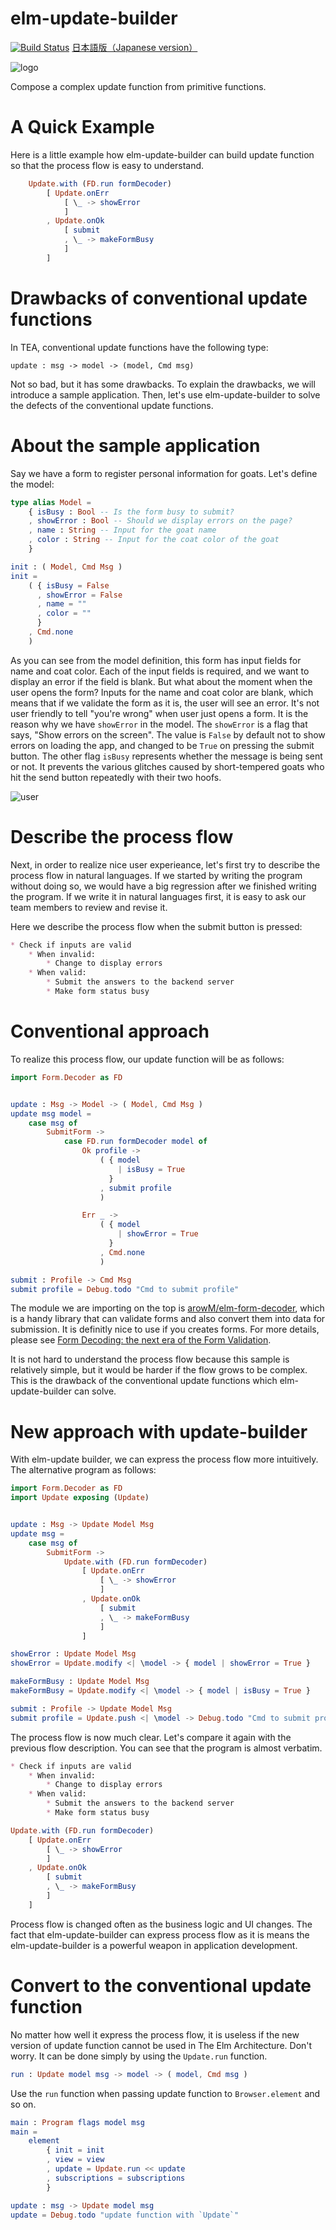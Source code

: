 # elm-update-builder

[![Build Status](https://travis-ci.org/arowM/elm-update-builder.svg?branch=main)](https://travis-ci.org/arowM/elm-update-builder)
[日本語版（Japanese version）](https://qiita.com/items/54818822ea8bf25108fe)

![logo](https://user-images.githubusercontent.com/1481749/115139779-de382400-a06e-11eb-80e7-22af97774bfa.jpg)


Compose a complex update function from primitive functions.

# A Quick Example

Here is a little example how elm-update-builder can build update function so that the process flow is easy to understand.

```elm
    Update.with (FD.run formDecoder)
        [ Update.onErr
            [ \_ -> showError
            ]
        , Update.onOk
            [ submit
            , \_ -> makeFormBusy
            ]
        ]
```

# Drawbacks of conventional update functions

In TEA, conventional update functions have the following type:

```
update : msg -> model -> (model, Cmd msg)
```

Not so bad, but it has some drawbacks. To explain the drawbacks, we will introduce a sample application. Then, let's use elm-update-builder to solve the defects of the conventional update functions.

# About the sample application

Say we have a form to register personal information for goats. Let's define the model:

```elm
type alias Model =
    { isBusy : Bool -- Is the form busy to submit?
    , showError : Bool -- Should we display errors on the page?
    , name : String -- Input for the goat name
    , color : String -- Input for the coat color of the goat
    }

init : ( Model, Cmd Msg )
init =
    ( { isBusy = False
      , showError = False
      , name = ""
      , color = ""
      }
    , Cmd.none
    )
```

As you can see from the model definition, this form has input fields for name and coat color. Each of the input fields is required, and we want to display an error if the field is blank. But what about the moment when the user opens the form? Inputs for the name and coat color are blank, which means that if we validate the form as it is, the user will see an error. It's not user friendly to tell "you're wrong" when user just opens a form. It is the reason why we have `showError` in the model. The `showError` is a flag that says, "Show errors on the screen". The value is `False` by default not to show errors on loading the app, and changed to be `True` on pressing the submit button. The other flag `isBusy` represents whether the message is being sent or not. It prevents the various glitches caused by short-tempered goats who hit the send button repeatedly with their two hoofs.

![user](https://user-images.githubusercontent.com/1481749/115139784-df695100-a06e-11eb-965a-5d769d5455f1.jpg)

# Describe the process flow

Next, in order to realize nice user experieance, let's first try to describe the process flow in natural languages. If we started by writing the program without doing so, we would have a big regression after we finished writing the program. If we write it in natural languages first, it is easy to ask our team members to review and revise it.

Here we describe the process flow when the submit button is pressed:

```markdown
* Check if inputs are valid
    * When invalid:
        * Change to display errors
    * When valid:
        * Submit the answers to the backend server
        * Make form status busy
```

# Conventional approach

To realize this process flow, our update function will be as follows:

```elm
import Form.Decoder as FD


update : Msg -> Model -> ( Model, Cmd Msg )
update msg model =
    case msg of
        SubmitForm ->
            case FD.run formDecoder model of
                Ok profile ->
                    ( { model
                        | isBusy = True
                      }
                    , submit profile
                    )

                Err _ ->
                    ( { model
                        | showError = True
                      }
                    , Cmd.none
                    )

submit : Profile -> Cmd Msg
submit profile = Debug.todo "Cmd to submit profile"
```

The module we are importing on the top is [arowM/elm-form-decoder](http://localhost:8000/packages/arowM/elm-form-decoder/latest), which is a handy library that can validate forms and also convert them into data for submission. It is definitly nice to use if you creates forms. For more details, please see [Form Decoding: the next era of the Form Validation](https://arow.info/posts/2019/form-decoding/).

It is not hard to understand the process flow because this sample is relatively simple, but it would be harder if the flow grows to be complex. This is the drawback of the conventional update functions which elm-update-builder can solve.

# New approach with update-builder

With elm-update builder, we can express the process flow more intuitively. The alternative program as follows:

```elm
import Form.Decoder as FD
import Update exposing (Update)


update : Msg -> Update Model Msg
update msg =
    case msg of
        SubmitForm ->
            Update.with (FD.run formDecoder)
                [ Update.onErr
                    [ \_ -> showError
                    ]
                , Update.onOk
                    [ submit
                    , \_ -> makeFormBusy
                    ]
                ]

showError : Update Model Msg
showError = Update.modify <| \model -> { model | showError = True }

makeFormBusy : Update Model Msg
makeFormBusy = Update.modify <| \model -> { model | isBusy = True }

submit : Profile -> Update Model Msg
submit profile = Update.push <| \model -> Debug.todo "Cmd to submit profile"
```

The process flow is now much clear. Let's compare it again with the previous flow description. You can see that the program is almost verbatim.

```markdown
* Check if inputs are valid
    * When invalid:
        * Change to display errors
    * When valid:
        * Submit the answers to the backend server
        * Make form status busy
```

```elm
Update.with (FD.run formDecoder)
    [ Update.onErr
        [ \_ -> showError
        ]
    , Update.onOk
        [ submit
        , \_ -> makeFormBusy
        ]
    ]
```

Process flow is changed often as the business logic and UI changes. The fact that elm-update-builder can express process flow as it is means the elm-update-builder is a powerful weapon in application development.

# Convert to the conventional update function

No matter how well it express the process flow, it is useless if the new version of update function cannot be used in The Elm Architecture. Don't worry. It can be done simply by using the `Update.run` function.

```elm
run : Update model msg -> model -> ( model, Cmd msg )
```

Use the `run` function when passing update function to `Browser.element` and so on.

```elm
main : Program flags model msg
main =
    element
        { init = init
        , view = view
        , update = Update.run << update
        , subscriptions = subscriptions
        }

update : msg -> Update model msg
update = Debug.todo "update function with `Update`"
```
